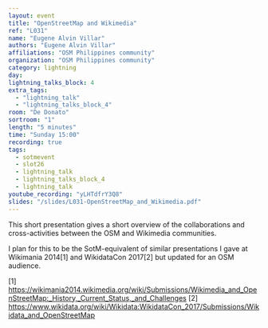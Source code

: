 ```yaml
---
layout: event
title: "OpenStreetMap and Wikimedia"
ref: "L031"
name: "Eugene Alvin Villar"
authors: "Eugene Alvin Villar"
affiliations: "OSM Philippines community"
organization: "OSM Philippines community"
category: lightning
day: 
lightning_talks_block: 4
extra_tags:
  - "lightning_talk"
  - "lightning_talks_block_4"
room: "De Donato"
sortroom: "1"
length: "5 minutes"
time: "Sunday 15:00"
recording: true
tags:
  - sotmevent
  - slot26
  - lightning_talk
  - lightning_talks_block_4
  - lightning_talk
youtube_recording: "yLHTdfrY3Q8"
slides: "/slides/L031-OpenStreetMap_and_Wikimedia.pdf"
---
```

This short presentation gives a short overview of the collaborations and cross-activities between the OSM and Wikimedia communities.

I plan for this to be the SotM-equivalent of similar presentations I gave at Wikimania 2014[1] and WikidataCon 2017[2] but updated for an OSM audience.

[1] https://wikimania2014.wikimedia.org/wiki/Submissions/Wikimedia_and_OpenStreetMap:_History,_Current_Status,_and_Challenges
[2] https://www.wikidata.org/wiki/Wikidata:WikidataCon_2017/Submissions/Wikidata_and_OpenStreetMap
